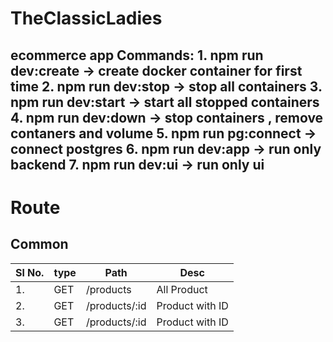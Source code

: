 # TheClassicLadies
ecommerce app
Commands:
    1. npm run dev:create -> create docker container for first time
    2. npm run dev:stop -> stop all containers
    3. npm run dev:start -> start all stopped containers
    4. npm run dev:down -> stop containers , remove contaners and volume
    5. npm run pg:connect -> connect postgres
    6. npm run dev:app -> run only backend
    7. npm run dev:ui -> run only ui
---
# Route
 ## Common
 
 |Sl No.| type|Path |Desc|
 |---|---|---|---|
 |1.|GET|/products| All Product|
 |2.|GET|/products/:id| Product with ID |
 |3.|GET|/products/:id| Product with ID |